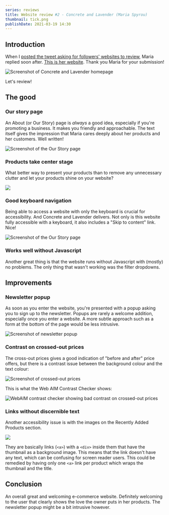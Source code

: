 ```yaml
---
series: reviews
title: Website review #2 - Concrete and Lavender (Maria Spyrou)
thumbnail: tick.png
publishDate: 2021-03-19 14:30
---
```


## Introduction


When I [posted the tweet asking for followers' websites to review](https://twitter.com/SavvasStephnds/status/1372827437290172424), Maria replied soon after. [This is her website](https://concretelavender.co.uk/). Thank you Maria for your submission!

![Screenshot of Concrete and Lavender homepage](/assets/concrete-home.png)

Let's review!

## The good

### Our story page

An About (or Our Story) page is *always* a good idea, especially if you're promoting a business. It makes you friendly and approachable. The text itself gives the impression that Maria cares deeply about her products and her customers. Well written!

![Screenshot of the Our Story page](/assets/concrete-ourstory.png)

### Products take center stage

What better way to present your products than to remove any unnecessary clutter and let your products shine on your website?

![](/assets/concrete-products.png)

### Good keyboard navigation

Being able to access a website with only the keyboard is crucial for accessibility. And Concrete and Lavender delivers. Not only is this website fully accessible with a keyboard, it also includes a "Skip to content" link. Nice!

![Screenshot of the Our Story page](/assets/concrete-skip.png)

### Works well without Javascript

Another great thing is that the website runs without Javascript with (mostly) no problems. The only thing that wasn't working was the filter dropdowns.

## Improvements

### Newsletter popup

As soon as you enter the website, you're presented with a popup asking you to sign up to the newsletter. Popups are rarely a welcome addition, especially once you enter a website. A more subtle approach such as a form at the bottom of the page would be less intrusive.

![Screenshot of newsletter popup](/assets/concrete-newsletter.png)

### Contrast on crossed-out prices

The cross-out prices gives a good indication of "before and after" price offers, but there is a contrast issue between the background colour and the text colour:

![Screenshot of crossed-out prices](/assets/concrete-oldprices.png)

This is what the Web AIM Contrast Checker shows:

![WebAIM contrast checker showing bad contrast on crossed-out prices](/assets/concrete-oldpriceswebaim.png)

### Links without discernible text

Another accessibility issue is with the images on the Recently Added Products section.

![](/assets/concrete-nondiscernibletext.png)

They are basically links (`<a>`) with a `<div>` inside them that have the thumbnail as a background image. This means that the link doesn't have any text, which can be confusing for screen reader users. This could be remedied by having only one `<a>` link per product which wraps the thumbnail and the title.

## Conclusion

An overall great and welcoming e-commerce website. Definitely welcoming to the user that clearly shows the love the owner puts in her products. The newsletter popup might be a bit intrusive however.